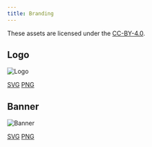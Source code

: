 ```yaml
---
title: Branding
---
```


These assets are licensed under the [CC-BY-4.0](https://github.com/LinwoodCloud/dev_doctor/blob/develop/BRANDING_LICENSE).

## Logo

![Logo](/img/logo.svg)

[SVG](/img/logo.svg) [PNG](/img/logo.png)

## Banner

![Banner](/img/banner.svg)

[SVG](/img/banner.svg) [PNG](/img/banner.png)
